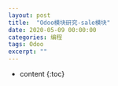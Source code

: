 ```yaml
---
layout: post
title:  "Odoo模块研究-sale模块"
date: 2020-05-09 00:00:00
categories: 编程
tags: Odoo
excerpt: ""
---
```


* content
{:toc}












































